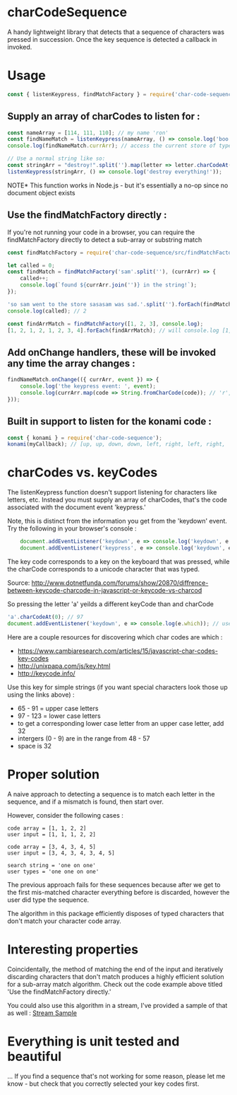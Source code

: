 # charCodeSequence

A handy lightweight library that detects that a sequence of characters was pressed in succession.
Once the key sequence is detected a callback in invoked.

# Usage

``` javascript 
const { listenKeypress, findMatchFactory } = require('char-code-sequence');
```

## Supply an array of charCodes to listen for :

``` javascript 
const nameArray = [114, 111, 110]; // my name 'ron'
const findNameMatch = listenKeypress(nameArray, () => console.log('boo yah, typed the whole thing.'));
console.log(findNameMatch.currArr); // access the current store of typed charCodes

// Use a normal string like so: 
const stringArr = "destroy!".split('').map(letter => letter.charCodeAt()); // [ 100, 101, 115, 116, 114, 111, 121, 33 ]
listenKeypress(stringArr, () => console.log('destroy everything!'));
```

NOTE* This function works in Node.js - but it's essentially a no-op since no document object exists

## Use the findMatchFactory directly :

If you're not running your code in a browser, you can require the findMatchFactory directly to detect a sub-array or substring match

```javascript
const findMatchFactory = require('char-code-sequence/src/findMatchFactory');

let called = 0;
const findMatch = findMatchFactory('sam'.split(''), (currArr) => {
    called++;
    console.log(`found ${currArr.join('')} in the string!`);
});

'so sam went to the store sasasam was sad.'.split('').forEach(findMatch);
console.log(called); // 2

const findArrMatch = findMatchFactory([1, 2, 3], console.log);
[1, 2, 1, 2, 1, 2, 3, 4].forEach(findArrMatch); // will console.log [1, 2, 3] after the full sequence is used
```

## Add onChange handlers, these will be invoked any time the array changes :

``` javascript 
findNameMatch.onChange(({ currArr, event }) => {
    console.log('the keypress event: ', event);
    console.log(currArr.map(code => String.fromCharCode(code)); // 'r', 'o', 'n'
}));
```

## Built in support to listen for the konami code :

```javascript
const { konami } = require('char-code-sequence');
konami(myCallback); // [up, up, down, down, left, right, left, right, 'b', 'a']
```


# charCodes vs. keyCodes

The listenKeypress function doesn't support listening for characters like letters, etc. 
Instead you must supply an array of charCodes, that's the code associated with the document event 'keypress.'

Note, this is distinct from the information you get from the 'keydown' event.
Try the following in your browser's console : 

```javascript
    document.addEventListener('keydown', e => console.log('keydown', e.which)); // logs the keyCode
    document.addEventListener('keypress', e => console.log('keydown', e.which)); // logs the charCode
```

The key code corresponds to a key on the keyboard that was pressed, while the charCode corresponds to a unicode character that was typed. 

Source: http://www.dotnetfunda.com/forums/show/20870/diffrence-between-keycode-charcode-in-javascript-or-keycode-vs-charcod

So pressing the letter 'a' yeilds a different keyCode than and charCode

```javascript
'a'.charCodeAt(0); // 97 
document.addEventListener('keydown', e => console.log(e.which)); // user types 'a', outputs 65
```

Here are a couple resources for discovering which char codes are which : 
- https://www.cambiaresearch.com/articles/15/javascript-char-codes-key-codes
- http://unixpapa.com/js/key.html
- http://keycode.info/

Use this key for simple strings (if you want special characters look those up using the links above) :

- 65 - 91 = upper case letters
- 97 - 123 = lower case letters
- to get a corresponding lower case letter from an upper case letter, add 32
- intergers (0 - 9) are in the range from 48 - 57
- space is 32


# Proper solution 

A naive approach to detecting a sequence is to match each letter in the sequence, and if a mismatch is found, then start over.

However, consider the following cases : 

```
code array = [1, 1, 2, 2]
user input = [1, 1, 1, 2, 2]

code array = [3, 4, 3, 4, 5]
user input = [3, 4, 3, 4, 3, 4, 5]

search string = 'one on one'
user types = 'one one on one'
```

The previous approach fails for these sequences because after we get to the first mis-matched character everything before is discarded, however the user did type the sequence. 

The algorithm in this package efficiently disposes of typed characters that don't match your character code array.

# Interesting properties 

Coincidentally, the method of matching the end of the input and iteratively discarding characters that don't match produces a highly efficient solution for a sub-array match algorithm.  Check out the code example above titled 'Use the findMatchFactory directly.' 

You could also use this algorithm in a stream, I've provided a sample of that as well : 
[Stream Sample](samples/stream.js)

# Everything is unit tested and beautiful

... If you find a sequence that's not working for some reason, please let me know - but check that you correctly selected your key codes first. 